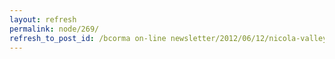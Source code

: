 ```yaml
---
layout: refresh
permalink: node/269/
refresh_to_post_id: /bcorma on-line newsletter/2012/06/12/nicola-valley-dirt-riders-family-fun-ride-this-coming-fathers-day-weekend
---
```

